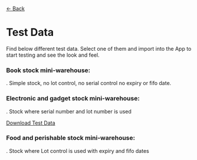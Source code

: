 [← Back](README.md)

# Test Data  

Find below different test data.  Select one of them and import into the App to start testing and see the look and feel.

### Book stock mini-warehouse:  
.  Simple stock, no lot control, no serial control no expiry or fifo date.


### Electronic and gadget stock mini-warehouse:  
.  Stock where serial number and lot number is used

[Download Test Data](asset/Technology-Stock-Data.xlsx)  


### Food and perishable stock mini-warehouse:  
.  Stock where Lot control is used with expiry and fifo dates
